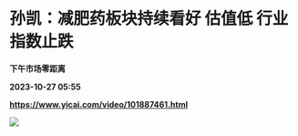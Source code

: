 # 孙凯：减肥药板块持续看好 估值低 行业指数止跌
**下午市场零距离**

**2023-10-27 05:55**

**https://www.yicai.com/video/101887461.html**

![](http://imgcdn.yicai.com/vms-new/2023/10/d78f3e45-0bcc-4d96-b124-e3b95bbed1a6_Rz3e.jpg)